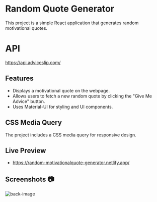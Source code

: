 # Random Quote Generator

This project is a simple React application that generates random motivational quotes. 

# API
https://api.adviceslip.com/

## Features

- Displays a motivational quote on the webpage.
- Allows users to fetch a new random quote by clicking the "Give Me Advice" button.
- Uses Material-UI for styling and UI components.

## CSS Media Query

The project includes a CSS media query for responsive design.

## Live Preview
 - https://random-motivationalquote-generator.netlify.app/

## Screenshots 📷

![back-image](https://github.com/Saurabh9527/React-Motivational-Quotes-Generator/assets/136837795/2c955bb4-98e5-42ce-9aa2-a85783581fc8)
